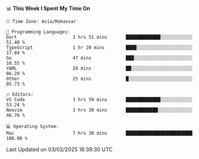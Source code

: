<!--START_SECTION:waka-->
📊 **This Week I Spent My Time On** 

```text
🕑︎ Time Zone: Asia/Makassar

💬 Programming Languages: 
Dart                     3 hrs 51 mins       █████████████░░░░░░░░░░░░   51.48 % 
TypeScript               1 hr 20 mins        ████░░░░░░░░░░░░░░░░░░░░░   17.84 % 
Go                       47 mins             ███░░░░░░░░░░░░░░░░░░░░░░   10.55 % 
YAML                     28 mins             ██░░░░░░░░░░░░░░░░░░░░░░░   06.29 % 
Other                    25 mins             █░░░░░░░░░░░░░░░░░░░░░░░░   05.73 % 

🔥 Editors: 
VS Code                  3 hrs 59 mins       █████████████░░░░░░░░░░░░   53.24 % 
Neovim                   3 hrs 30 mins       ████████████░░░░░░░░░░░░░   46.76 % 

💻 Operating System: 
Mac                      7 hrs 30 mins       █████████████████████████   100.00 % 
```


 Last Updated on 03/02/2025 18:39:30 UTC
<!--END_SECTION:waka-->
